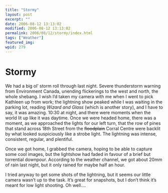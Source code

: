 ```yaml
---
title: "Stormy"
layout: post
excerpt: ""
date: 2006-08-12 13:13:02
modified: 2006-08-12 13:13:02
permalink: 2006/08/12/stormy/index.html
tags: ["Weather"]
featured_img: 
wpid: 279
---
```


# Stormy

We had a big ol’ storm roll through last night. Severe thunderstorm warning from Environment Canada, unending flickerings to the west and north, the whole shebang. I wish I’d taken my camera with me when I went to pick Kathleen up from work; the lightning show peaked while I was waiting in the parking lot, reading *Wizard and Glass* (which is another story), and I have to say, it was amazing. 10:30 at night, and there were moments when the world lit up like it was daytime. Once we were headed home, there was a moment, as we approached the lights for our left turn, that the row of pines that stand across 18th Street from the <s>floodplain</s> Corral Centre were backlit by what looked suspiciously like a strobe light. The lightning was intense, consistent, regular, and plentiful.

Once we got home, I grabbed the camera, hoping to be able to capture some cool images, but the lightshow had faded in favour of a brief but torrential downpour. According to the weather channel, we got about 20mm of rain last night, but it only rained for maybe half an hour.

I tried anyway to get some shots of the lightning, but it seems our little camera wasn’t up to the task. It’s great for snapshots, but I don’t think it’s meant for low light shooting. Oh well….